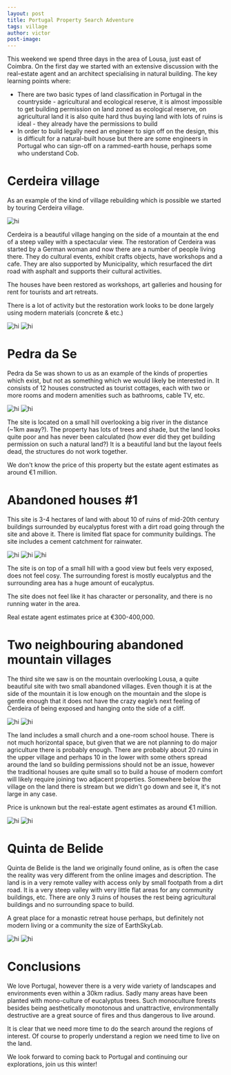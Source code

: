 ```yaml
---
layout: post
title: Portugal Property Search Adventure
tags: village
author: victor
post-image: 
---
```


This weekend we spend three days in the area of Lousa, just east of Coimbra. On the first day we started with an extensive discussion with the real-estate agent and an architect specialising in natural building. The key learning points where:

* There are two basic types of land classification in Portugal in the countryside - agricultural and ecological reserve, it is almost impossible to get building permission on land zoned as ecological reserve, on agricultural land it is also quite hard thus buying land with lots of ruins is ideal - they already have the permissions to build 
* In order to build legally need an engineer to sign off on the design, this is difficult for a natural-built house but there are some engineers in Portugal who can sign-off on a rammed-earth house, perhaps some who understand Cob. 

# Cerdeira village

As an example of the kind of village rebuilding which is possible we started by touring Cerdeira village.

<img src="/public/images/land-search-july2015/cerdeira-1.JPG" alt="hi" class="inline"/>

Cerdeira is a beautiful village hanging on the side of a mountain at the end of a steep valley with a spectacular view. The restoration of Cerdeira was started by a German woman and now there are a number of people living there. They do cultural events, exhibit crafts objects, have workshops and a cafe. They are also supported by Municipality, which resurfaced the dirt road with asphalt and supports their cultural activities.

The houses have been restored as workshops, art galleries and housing for rent for tourists and art retreats.

There is a lot of activity but the restoration work looks to be done largely using modern materials (concrete & etc.)

<img src="/public/images/land-search-july2015/cerdeira-2.JPG" alt="hi" class="inline"/>
<img src="/public/images/land-search-july2015/cerdeira-3.JPG" alt="hi" class="inline"/>


# Pedra da Se

Pedra da Se was shown to us as an example of the kinds of properties which exist, but not as something which we would likely be interested in. It consists of 12 houses constructed as tourist cottages, each with two or more rooms and modern amenities such as bathrooms, cable TV, etc. 

<img src="/public/images/land-search-july2015/pedradase-1.JPG" alt="hi" class="inline"/>
<img src="/public/images/land-search-july2015/pedradase-2.JPG" alt="hi" class="inline"/>


The site is located on a small hill overlooking a big river in the distance (~1km away?). The property has lots of trees and shade, but the land looks quite poor and has never been calculated (how ever did they get building permission on such a natural land?) It is a beautiful land but the layout feels dead, the structures do not work together. 

We don't know the price of this property but the estate agent estimates as around €1 million.


# Abandoned houses #1

This site is 3-4 hectares of land with about 10 of ruins of mid-20th century buildings surrounded by eucalyptus forest with a dirt road going through the site and above it. There is limited flat space for community buildings. The site includes a cement catchment for rainwater. 

<img src="/public/images/land-search-july2015/land-1.JPG" alt="hi" class="inline"/>
<img src="/public/images/land-search-july2015/land-2.JPG" alt="hi" class="inline"/>
<img src="/public/images/land-search-july2015/land-3.JPG" alt="hi" class="inline"/>


The site is on top of a small hill with a good view but feels very exposed, does not feel cosy. The surrounding forest is mostly eucalyptus and the surrounding area has a huge amount of eucalyptus.

The site does not feel like it has character or personality, and there is no running water in the area.

Real estate agent estimates price at €300-400,000.


# Two neighbouring abandoned mountain villages

The third site we saw is on the mountain overlooking Lousa, a quite beautiful site with two small abandoned villages. Even though it is at the side of the mountain it is low enough on the mountain and the slope is gentle enough that it does not have the crazy eagle’s next feeling of Cerdeira of being exposed and hanging onto the side of a cliff. 

<img src="/public/images/land-search-july2015/village-1.JPG" alt="hi" class="inline"/>
<img src="/public/images/land-search-july2015/village-2.JPG" alt="hi" class="inline"/>


The land includes a small church and a one-room school house. There is not much horizontal space, but given that we are not planning to do major agriculture there is probably enough. There are probably about 20 ruins in the upper village and perhaps 10 in the lower with some others spread around the land so building permissions should not be an issue, however the traditional houses are quite small so to build a house of modern comfort will likely require joining two adjacent properties. Somewhere below the village on the land there is stream but we didn't go down and see it, it's not large in any case.

Price is unknown but the real-estate agent estimates as around €1 million.

<img src="/public/images/land-search-july2015/village-3.JPG" alt="hi" class="inline"/>
<img src="/public/images/land-search-july2015/village-4.JPG" alt="hi" class="inline"/>


# Quinta de Belide

Quinta de Belide is the land we originally found online, as is often the case the reality was very different from the online images and description. The land is in a very remote valley with access only by small footpath from a dirt road. It is a very steep valley with very little flat areas for any community buildings, etc. There are only 3 ruins of houses the rest being agricultural buildings and no surrounding space to build. 

A great place for a monastic retreat house perhaps, but definitely not modern living or a community the size of EarthSkyLab.

<img src="/public/images/land-search-july2015/belide-1.JPG" alt="hi" class="inline"/>
<img src="/public/images/land-search-july2015/belide-2.JPG" alt="hi" class="inline"/>


# Conclusions

We love Portugal, however there is a very wide variety of landscapes and environments even within a 30km radius. Sadly many areas have been planted with mono-culture of eucalyptus trees. Such monoculture forests besides being aesthetically monotonous and unattractive, environmentally destructive are a great source of fires and thus dangerous to live around.

It is clear that we need more time to do the search around the regions of interest. Of course to properly understand a region we need time to live on the land. 

We look forward to coming back to Portugal and continuing our explorations, join us this winter!

